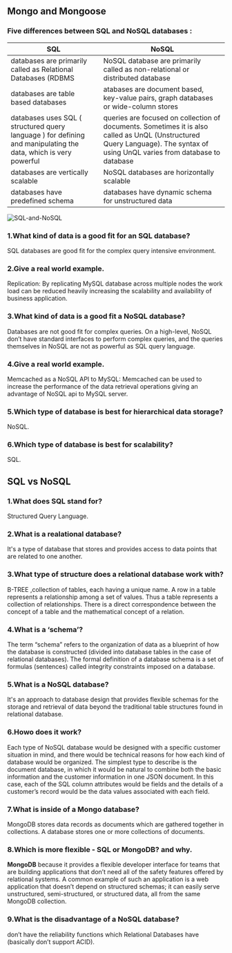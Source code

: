 ##  Mongo and Mongoose

### Five differences between **SQL** and **NoSQL** databases :


|SQL|NoSQL|
|---|---|
|databases are primarily called as Relational Databases (RDBMS|NoSQL database are primarily called as non-relational or distributed database|
|databases are table based databases|atabases are document based, key-value pairs, graph databases or wide-column stores|
|databases uses SQL ( structured query language ) for defining and manipulating the data, which is very powerful|queries are focused on collection of documents. Sometimes it is also called as UnQL (Unstructured Query Language). The syntax of using UnQL varies from database to database|
|databases are vertically scalable|NoSQL databases are horizontally scalable|
|databases have predefined schema|databases have dynamic schema for unstructured data|


![SQL-and-NoSQL](https://miro.medium.com/max/2400/0*xoC2DeugTHSh5yFV.jpg)


### 1.What kind of data is a good fit for an SQL database?
SQL databases are good fit for the complex query intensive environment.


### 2.Give a real world example.
Replication: By replicating MySQL database across multiple nodes the work load can be reduced heavily increasing the scalability and availability of business application.


### 3.What kind of data is a good fit a NoSQL database?
Databases are not good fit for complex queries. On a high-level, NoSQL don’t have standard interfaces to perform complex queries, and the queries themselves in NoSQL are not as powerful as SQL query language.


### 4.Give a real world example.
Memcached as a NoSQL API to MySQL: Memcached can be used to increase the performance of the data retrieval operations giving an advantage of NoSQL api to MySQL server.


### 5.Which type of database is best for hierarchical data storage?
NoSQL.

### 6.Which type of database is best for scalability?
SQL.

## SQL vs NoSQL

### 1.What does SQL stand for?
Structured Query Language.

### 2.What is a realational database?
It's a type of database that stores and provides access to data points that are related to one another.

### 3.What type of structure does a relational database work with?
B-TREE ,collection of tables, each having a unique name. A row in a table represents a relationship among a set of values. Thus a table represents a collection of relationships. There is a direct correspondence between the concept of a table and the mathematical concept of a relation.

### 4.What is a ‘schema’?
The term “schema” refers to the organization of data as a blueprint of how the database is constructed (divided into database tables in the case of relational databases). The formal definition of a database schema is a set of formulas (sentences) called integrity constraints imposed on a database.


### 5.What is a NoSQL database?
It's an approach to database design that provides flexible schemas for the storage and retrieval of data beyond the traditional table structures found in relational database.

### 6.Howo does it work?
Each type of NoSQL database would be designed with a specific customer situation in mind, and there would be technical reasons for how each kind of database would be organized. The simplest type to describe is the document database, in which it would be natural to combine both the basic information and the customer information in one JSON document. In this case, each of the SQL column attributes would be fields and the details of a customer’s record would be the data values associated with each field.

### 7.What is inside of a Mongo database?
MongoDB stores data records as documents which are gathered together in collections. A database stores one or more collections of documents.

### 8.Which is more flexible - SQL or MongoDB? and why.
**MongoDB** because it  provides a flexible developer interface for teams that are building applications that don’t need all of the safety features offered by relational systems. A common example of such an application is a web application that doesn’t depend on structured schemas; it can easily serve unstructured, semi-structured, or structured data, all from the same MongoDB collection.

### 9.What is the disadvantage of a NoSQL database?
don’t have the reliability functions which Relational Databases have (basically don’t support ACID).